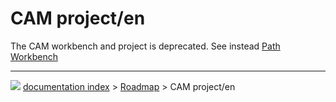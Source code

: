 # CAM project/en
The CAM workbench and project is deprecated. See instead [Path Workbench](Path_Workbench.md)



---
![](images/Right_arrow.png) [documentation index](../README.md) > [Roadmap](Category_Roadmap.md) > CAM project/en
